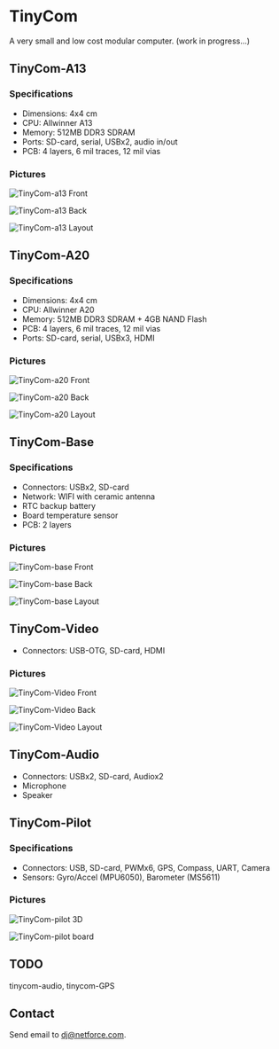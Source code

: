 # TinyCom

A very small and low cost modular computer.
(work in progress...)

## TinyCom-A13

### Specifications

- Dimensions: 4x4 cm
- CPU: Allwinner A13
- Memory: 512MB DDR3 SDRAM
- Ports: SD-card, serial, USBx2, audio in/out 
- PCB: 4 layers, 6 mil traces, 12 mil vias

### Pictures

![TinyCom-a13 Front](https://raw.githubusercontent.com/nfco/tinycom/master/tinycom-a13/tinycom-a13-front.png)

![TinyCom-a13 Back](https://raw.githubusercontent.com/nfco/tinycom/master/tinycom-a13/tinycom-a13-back.png)

![TinyCom-a13 Layout](https://raw.githubusercontent.com/nfco/tinycom/master/tinycom-a13/tinycom-a13-layout.png)

## TinyCom-A20

### Specifications

- Dimensions: 4x4 cm
- CPU: Allwinner A20
- Memory: 512MB DDR3 SDRAM + 4GB NAND Flash
- PCB: 4 layers, 6 mil traces, 12 mil vias
- Ports: SD-card, serial, USBx3, HDMI

### Pictures

![TinyCom-a20 Front](https://raw.githubusercontent.com/nfco/tinycom/master/tinycom-a20/tinycom-a20-front.png)

![TinyCom-a20 Back](https://raw.githubusercontent.com/nfco/tinycom/master/tinycom-a20/tinycom-a20-back.png)

![TinyCom-a20 Layout](https://raw.githubusercontent.com/nfco/tinycom/master/tinycom-a20/tinycom-a20-layout.png)

## TinyCom-Base

### Specifications

- Connectors:  USBx2, SD-card
- Network: WIFI with ceramic antenna
- RTC backup battery
- Board temperature sensor
- PCB: 2 layers

### Pictures

![TinyCom-base Front](https://raw.githubusercontent.com/nfco/tinycom/master/tinycom-base/tinycom-base-front.png)

![TinyCom-base Back](https://raw.githubusercontent.com/nfco/tinycom/master/tinycom-base/tinycom-base-back.png)

![TinyCom-base Layout](https://raw.githubusercontent.com/nfco/tinycom/master/tinycom-base/tinycom-base-layout.png)

## TinyCom-Video

- Connectors:  USB-OTG, SD-card, HDMI

### Pictures

![TinyCom-Video Front](https://raw.githubusercontent.com/nfco/tinycom/master/tinycom-base/tinycom-video-front.png)

![TinyCom-Video Back](https://raw.githubusercontent.com/nfco/tinycom/master/tinycom-base/tinycom-video-back.png)

![TinyCom-Video Layout](https://raw.githubusercontent.com/nfco/tinycom/master/tinycom-base/tinycom-video-layout.png)

## TinyCom-Audio

- Connectors:  USBx2, SD-card, Audiox2
- Microphone
- Speaker

## TinyCom-Pilot

### Specifications

- Connectors:  USB, SD-card, PWMx6, GPS, Compass, UART, Camera
- Sensors: Gyro/Accel (MPU6050), Barometer (MS5611)

### Pictures

![TinyCom-pilot 3D](https://raw.githubusercontent.com/nfco/tinycom/master/tinycom-pilot/tinycom-pilot-3d.png)

![TinyCom-pilot board](https://raw.githubusercontent.com/nfco/tinycom/master/tinycom-pilot/tinycom-pilot-board.png)

## TODO

tinycom-audio, tinycom-GPS

## Contact

Send email to dj@netforce.com.
